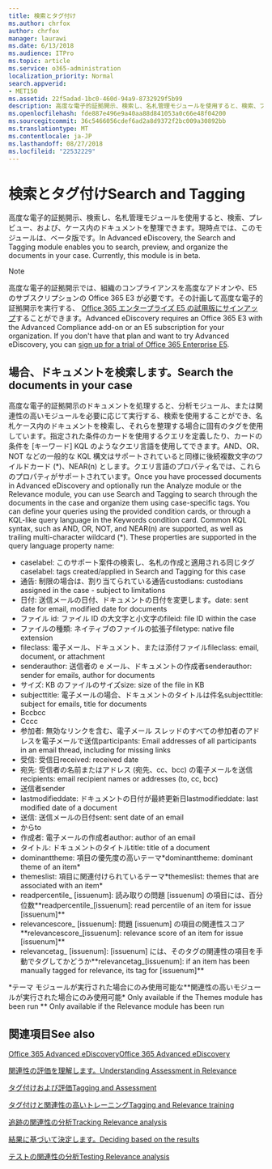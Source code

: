 ```yaml
---
title: 検索とタグ付け
ms.author: chrfox
author: chrfox
manager: laurawi
ms.date: 6/13/2018
ms.audience: ITPro
ms.topic: article
ms.service: o365-administration
localization_priority: Normal
search.appverid:
- MET150
ms.assetid: 22f5adad-1bc0-460d-94a9-8732929f5b99
description: 高度な電子的証拠開示、検索し、名札管理モジュールを使用すると、検索、プレビュー、および、ケース内のドキュメントを整理できます。現時点では、このモジュールは、ベータ版です。
ms.openlocfilehash: fde887e496e9a40aa88d841053a0c66e48f04200
ms.sourcegitcommit: 36c5466056cdef6ad2a8d9372f2bc009a30892bb
ms.translationtype: MT
ms.contentlocale: ja-JP
ms.lasthandoff: 08/27/2018
ms.locfileid: "22532229"
---
```

# <a name="search-and-tagging"></a><span data-ttu-id="1d113-104">検索とタグ付け</span><span class="sxs-lookup"><span data-stu-id="1d113-104">Search and Tagging</span></span>

<span data-ttu-id="1d113-p102">高度な電子的証拠開示、検索し、名札管理モジュールを使用すると、検索、プレビュー、および、ケース内のドキュメントを整理できます。現時点では、このモジュールは、ベータ版です。</span><span class="sxs-lookup"><span data-stu-id="1d113-p102">In Advanced eDiscovery, the Search and Tagging module enables you to search, preview, and organize the documents in your case. Currently, this module is in beta.</span></span>

> [!NOTE]
> <span data-ttu-id="1d113-p103">高度な電子的証拠開示では、組織のコンプライアンスを高度なアドオンや、E5 のサブスクリプションの Office 365 E3 が必要です。その計画して高度な電子的証拠開示を実行する、 [Office 365 エンタープライズ E5 の試用版にサインアップ](https://go.microsoft.com/fwlink/p/?LinkID=698279)することができます。</span><span class="sxs-lookup"><span data-stu-id="1d113-p103">Advanced eDiscovery requires an Office 365 E3 with the Advanced Compliance add-on or an E5 subscription for your organization. If you don't have that plan and want to try Advanced eDiscovery, you can [sign up for a trial of Office 365 Enterprise E5](https://go.microsoft.com/fwlink/p/?LinkID=698279).</span></span> 
  
## <a name="search-the-documents-in-your-case"></a><span data-ttu-id="1d113-109">場合、ドキュメントを検索します。</span><span class="sxs-lookup"><span data-stu-id="1d113-109">Search the documents in your case</span></span>

<span data-ttu-id="1d113-p104">高度な電子的証拠開示のドキュメントを処理すると、分析モジュール、または関連性の高いモジュールを必要に応じて実行する、検索を使用することができ、名札ケース内のドキュメントを検索し、それらを整理する場合に固有のタグを使用しています。指定された条件のカードを使用するクエリを定義したり、カードの条件を [キーワード] KQL のようなクエリ言語を使用してできます。AND、OR、NOT などの一般的な KQL 構文はサポートされていると同様に後続複数文字のワイルドカード (\*)、NEAR(n) とします。クエリ言語のプロパティ名では、これらのプロパティがサポートされています。</span><span class="sxs-lookup"><span data-stu-id="1d113-p104">Once you have processed documents in Advanced eDiscovery and optionally run the Analyze module or the Relevance module, you can use Search and Tagging to search through the documents in the case and organize them using case-specific tags. You can define your queries using the provided condition cards, or through a KQL-like query language in the Keywords condition card. Common KQL syntax, such as AND, OR, NOT, and NEAR(n) are supported, as well as trailing multi-character wildcard (\*). These properties are supported in the query language property name:</span></span>

- <span data-ttu-id="1d113-114">caselabel: このサポート案件の検索し、名札の作成と適用される同じタグ</span><span class="sxs-lookup"><span data-stu-id="1d113-114">caselabel: tags created/applied in Search and Tagging for this case</span></span> 
- <span data-ttu-id="1d113-115">通告: 制限の場合は、割り当てられている通告</span><span class="sxs-lookup"><span data-stu-id="1d113-115">custodians: custodians assigned in the case - subject to limitations</span></span>
- <span data-ttu-id="1d113-116">日付: 送信メールの日付、ドキュメントの日付を変更します。</span><span class="sxs-lookup"><span data-stu-id="1d113-116">date: sent date for email, modified date for documents</span></span>
- <span data-ttu-id="1d113-117">ファイル id: ファイル ID の大文字と小文字の</span><span class="sxs-lookup"><span data-stu-id="1d113-117">fileid: file ID within the case</span></span>
- <span data-ttu-id="1d113-118">ファイルの種類: ネイティブのファイルの拡張子</span><span class="sxs-lookup"><span data-stu-id="1d113-118">filetype: native file extension</span></span>
- <span data-ttu-id="1d113-119">fileclass: 電子メール、ドキュメント、または添付ファイル</span><span class="sxs-lookup"><span data-stu-id="1d113-119">fileclass: email, document, or attachment</span></span>
- <span data-ttu-id="1d113-120">senderauthor: 送信者の e メール、ドキュメントの作成者</span><span class="sxs-lookup"><span data-stu-id="1d113-120">senderauthor: sender for emails, author for documents</span></span>
- <span data-ttu-id="1d113-121">サイズ: KB のファイルのサイズ</span><span class="sxs-lookup"><span data-stu-id="1d113-121">size: size of the file in KB</span></span>
- <span data-ttu-id="1d113-122">subjecttitle: 電子メールの場合、ドキュメントのタイトルは件名</span><span class="sxs-lookup"><span data-stu-id="1d113-122">subjecttitle: subject for emails, title for documents</span></span>
- <span data-ttu-id="1d113-123">Bcc</span><span class="sxs-lookup"><span data-stu-id="1d113-123">bcc</span></span>
- <span data-ttu-id="1d113-124">Cc</span><span class="sxs-lookup"><span data-stu-id="1d113-124">cc</span></span>
- <span data-ttu-id="1d113-125">参加者: 無効なリンクを含む、電子メール スレッドのすべての参加者のアドレスを電子メールで送信</span><span class="sxs-lookup"><span data-stu-id="1d113-125">participants: Email addresses of all participants in an email thread, including for missing links</span></span>
- <span data-ttu-id="1d113-126">受信: 受信日</span><span class="sxs-lookup"><span data-stu-id="1d113-126">received: received date</span></span>
- <span data-ttu-id="1d113-127">宛先: 受信者の名前またはアドレス (宛先、cc、bcc) の電子メールを送信</span><span class="sxs-lookup"><span data-stu-id="1d113-127">recipients: email recipient names or addresses (to, cc, bcc)</span></span>
- <span data-ttu-id="1d113-128">送信者</span><span class="sxs-lookup"><span data-stu-id="1d113-128">sender</span></span>
- <span data-ttu-id="1d113-129">lastmodifieddate: ドキュメントの日付が最終更新日</span><span class="sxs-lookup"><span data-stu-id="1d113-129">lastmodifieddate: last modified date of a document</span></span>
- <span data-ttu-id="1d113-130">送信: 送信メールの日付</span><span class="sxs-lookup"><span data-stu-id="1d113-130">sent: sent date of an email</span></span>
- <span data-ttu-id="1d113-131">から</span><span class="sxs-lookup"><span data-stu-id="1d113-131">to</span></span>
- <span data-ttu-id="1d113-132">作成者: 電子メールの作成者</span><span class="sxs-lookup"><span data-stu-id="1d113-132">author: author of an email</span></span>
- <span data-ttu-id="1d113-133">タイトル: ドキュメントのタイトル</span><span class="sxs-lookup"><span data-stu-id="1d113-133">title: title of a document</span></span>
- <span data-ttu-id="1d113-134">dominanttheme: 項目の優先度の高いテーマ\*</span><span class="sxs-lookup"><span data-stu-id="1d113-134">dominanttheme: dominant theme of an item\*</span></span>
- <span data-ttu-id="1d113-135">themeslist: 項目に関連付けられているテーマ\*</span><span class="sxs-lookup"><span data-stu-id="1d113-135">themeslist: themes that are associated with an item\*</span></span>
- <span data-ttu-id="1d113-136">readpercentile_ [issuenum]: 読み取りの問題 [issuenum] の項目には、百分位数\*\*</span><span class="sxs-lookup"><span data-stu-id="1d113-136">readpercentile_[issuenum]: read percentile of an item for issue [issuenum]\*\*</span></span>
- <span data-ttu-id="1d113-137">relevancescore_ [issuenum]: 問題 [issuenum] の項目の関連性スコア\*\*</span><span class="sxs-lookup"><span data-stu-id="1d113-137">relevancescore_[issuenum]: relevance score of an item for issue [issuenum]\*\*</span></span>
- <span data-ttu-id="1d113-138">relevancetag_ [issuenum]: [issuenum] には、そのタグの関連性の項目を手動でタグしてかどうか\*\*</span><span class="sxs-lookup"><span data-stu-id="1d113-138">relevancetag_[issuenum]: if an item has been manually tagged for relevance, its tag for [issuenum]\*\*</span></span>

<span data-ttu-id="1d113-139">\*テーマ モジュールが実行された場合にのみ使用可能な\*\*関連性の高いモジュールが実行された場合にのみ使用可能</span><span class="sxs-lookup"><span data-stu-id="1d113-139">\* Only available if the Themes module has been run \*\* Only available if the Relevance module has been run</span></span>
  
## <a name="see-also"></a><span data-ttu-id="1d113-140">関連項目</span><span class="sxs-lookup"><span data-stu-id="1d113-140">See also</span></span>

[<span data-ttu-id="1d113-141">Office 365 Advanced eDiscovery</span><span class="sxs-lookup"><span data-stu-id="1d113-141">Office 365 Advanced eDiscovery</span></span>](office-365-advanced-ediscovery.md)
  
[<span data-ttu-id="1d113-142">関連性の評価を理解します。</span><span class="sxs-lookup"><span data-stu-id="1d113-142">Understanding Assessment in Relevance</span></span>](assessment-in-relevance-in-advanced-ediscovery.md)
  
[<span data-ttu-id="1d113-143">タグ付けおよび評価</span><span class="sxs-lookup"><span data-stu-id="1d113-143">Tagging and Assessment</span></span>](tagging-and-assessment-in-advanced-ediscovery.md)
  
[<span data-ttu-id="1d113-144">タグ付けと関連性の高いトレーニング</span><span class="sxs-lookup"><span data-stu-id="1d113-144">Tagging and Relevance training</span></span>](tagging-and-relevance-training-in-advanced-ediscovery.md)
  
[<span data-ttu-id="1d113-145">追跡の関連性の分析</span><span class="sxs-lookup"><span data-stu-id="1d113-145">Tracking Relevance analysis</span></span>](track-relevance-analysis-in-advanced-ediscovery.md)
  
[<span data-ttu-id="1d113-146">結果に基づいて決定します。</span><span class="sxs-lookup"><span data-stu-id="1d113-146">Deciding based on the results</span></span>](decision-based-on-the-results-in-advanced-ediscovery.md)
  
[<span data-ttu-id="1d113-147">テストの関連性の分析</span><span class="sxs-lookup"><span data-stu-id="1d113-147">Testing Relevance analysis</span></span>](test-relevance-analysis-in-advanced-ediscovery.md)

